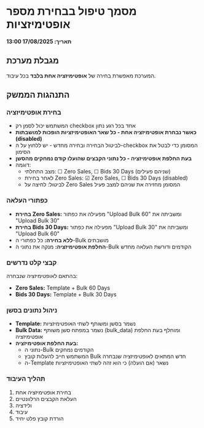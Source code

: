 # מסמך טיפול בבחירת מספר אופטימיזציות
**תאריך: 17/08/2025 13:00**

## מגבלת מערכת
המערכת מאפשרת בחירה של **אופטימיזציה אחת בלבד** בכל עיבוד.

## התנהגות הממשק

### בחירת אופטימיזציה
- המשתמש יכול לסמן רק checkbox אחד בכל רגע נתון
- **כאשר נבחרת אופטימיזציה אחת - כל שאר האופטימיזציות הופכות למושבתות (disabled)**
- לביטול הבחירה ובחירה מחדש - יש ללחוץ על ה-checkbox המסומן כדי לבטל את הסימון
- **בעת החלפת אופטימיזציה - כל נתוני הקבצים שהועלו קודם נמחקים מהסשן**
- דוגמה: 
  - מצב התחלתי: ☐ Zero Sales, ☐ Bids 30 Days (שניהם פעילים)
  - לאחר בחירת Zero Sales: ☑ Zero Sales, ☐ Bids 30 Days (disabled)
  - לביטול: לחיצה על Zero Sales המסומן מחזירה את שניהם למצב פעיל

### כפתורי העלאה
- **בחירת Zero Sales:** מפעילה את כפתור "Upload Bulk 60" ומשביתה את "Upload Bulk 30"
- **בחירת Bids 30 Days:** מפעילה את כפתור "Upload Bulk 30" ומשביתה את "Upload Bulk 60"
- **ללא בחירה:** כל כפתורי ה-Bulk מושבתים
- **החלפת אופטימיזציה:** מנקה את נתוני ה-Bulk הקודמים ודורשת העלאה מחדש

### קבצי קלט נדרשים
בהתאם לאופטימיזציה שנבחרה:
- **Zero Sales:** Template + Bulk 60 Days
- **Bids 30 Days:** Template + Bulk 30 Days

### ניהול נתונים בסשן
- **Template:** נשמר בסשן ומשותף לשתי האופטימיזציות
- **Bulk Data:** נשמר במפתח סשן משותף (bulk_data) ומוחלף בעת החלפת אופטימיזציה
- **בעת החלפת אופטימיזציה:** 
  - נתוני ה-Bulk הקודמים נמחקים
  - המשתמש חייב להעלות קובץ Bulk חדש המתאים לאופטימיזציה שנבחרה
  - ה-Template נשאר (אם הועלה) כי הוא זהה לשתי האופטימיזציות

### תהליך העיבוד
1. בחירת אופטימיזציה אחת
2. העלאת הקבצים הרלוונטיים
3. ולידציה
4. עיבוד
5. הורדת קובץ פלט יחיד